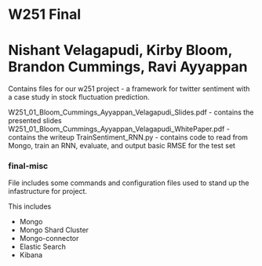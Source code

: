 # W251 Final
# Nishant Velagapudi, Kirby Bloom, Brandon Cummings, Ravi Ayyappan

Contains files for our w251 project - a framework for twitter sentiment with a case study in stock fluctuation prediction.

W251_01_Bloom_Cummings_Ayyappan_Velagapudi_Slides.pdf - contains the presented slides
W251_01_Bloom_Cummings_Ayyappan_Velagapudi_WhitePaper.pdf - contains the writeup
TrainSentiment_RNN.py - contains code to read from Mongo, train an RNN, evaluate, and output basic RMSE for the test set

### final-misc

File includes some commands and configuration files used to stand up the infastructure for project.

This includes
* Mongo
* Mongo Shard Cluster
* Mongo-connector
* Elastic Search
* Kibana
